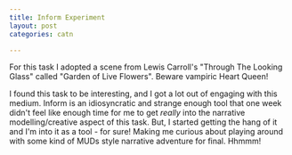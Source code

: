 ```yaml
---
title: Inform Experiment
layout: post
categories: catn

---
```


For this task I adopted a scene from Lewis Carroll's "Through The Looking Glass" called "Garden of Live Flowers".  Beware vampiric Heart Queen!

I found this task to be interesting, and I got a lot out of engaging with this medium. Inform is an idiosyncratic and strange enough tool that one week didn't feel like enough time for me to get *really* into the narrative modelling/creative aspect of this task. But, I started getting the hang of it and I'm into it as a tool - for sure! Making me curious about playing around with some kind of MUDs style narrative adventure for final. Hhmmm!

[](http://samhains.com/blog/live-garden/play.html)
